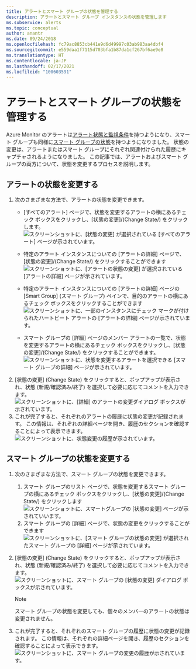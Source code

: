 ```yaml
---
title: アラートとスマート グループの状態を管理する
description: アラートとスマート グループ インスタンスの状態を管理します
ms.subservice: alerts
ms.topic: conceptual
author: anantr
ms.date: 09/24/2018
ms.openlocfilehash: fc79ac8853cb441e9d6d49997c03ab983aa4dbf4
ms.sourcegitcommit: e559daa1f7115d703bfa1b87da1cf267bf6ae9e8
ms.translationtype: HT
ms.contentlocale: ja-JP
ms.lasthandoff: 02/17/2021
ms.locfileid: "100603591"
---
```

# <a name="manage-alert-and-smart-group-states"></a>アラートとスマート グループの状態を管理する

Azure Monitor のアラートは[アラート状態と監視条件](../platform/alerts-overview.md)を持つようになり、スマート グループも同様に[スマート グループの状態](../platform/alerts-smartgroups-overview.md?toc=%2fazure%2fazure-monitor%2ftoc.json)を持つようになりました。 状態の変更は、アラートまたはスマート グループにそれぞれ関連付けられた履歴にキャプチャされるようになりました。 この記事では、アラートおよびスマート グループの両方について、状態を変更するプロセスを説明します。

## <a name="change-the-state-of-an-alert"></a>アラートの状態を変更する

1. 次のさまざまな方法で、アラートの状態を変更できます。 
    * [すべてのアラート] ページで、状態を変更するアラートの横にあるチェック ボックスをクリックし、[状態の変更]/(Change State/)  をクリックします。   
    ![スクリーンショットに、[状態の変更] が選択されている [すべてのアラート] ページが示されています。](./media/alerts-managing-alert-states/state-all-alerts.jpg)
    * 特定のアラート インスタンスについての [アラートの詳細] ページで、[状態の変更]/(Change State/)  をクリックすることができます   
    ![スクリーンショットに、[アラートの状態の変更] が選択されている [アラートの詳細] ページが示されています。](./media/alerts-managing-alert-states/state-alert-details.jpg)
    * 特定のアラート インスタンスについての [アラートの詳細] ページの [Smart Group] (スマート グループ) ペインで、目的のアラートの横にあるチェック ボックスをクリックすることができます    
    ![スクリーンショットに、一部のインスタンスにチェック マークが付けられたハートビート アラートの [アラートの詳細] ページが示されています。](./media/alerts-managing-alert-states/state-alert-details-sg.jpg)

    * スマート グループの [詳細] ページのメンバー アラートの一覧で、状態を変更するアラートの横にあるチェック ボックスをクリックし、[状態の変更]/(Change State/) をクリックすることができます。   
    ![スクリーンショットに、状態を変更するアラートを選択できる [スマート グループの詳細] ページが示されています。](./media/alerts-managing-alert-states/state-sg-details-alerts.jpg)
1. [状態の変更] (Change State) をクリックすると、ポップアップが表示され、状態 (新規/確認済み/終了) を選択して必要に応じてコメントを入力できます。   
![スクリーンショットに、[詳細] のアラートの変更ダイアログ ボックスが示されています。](./media/alerts-managing-alert-states/state-alert-change.jpg)
1. これが完了すると、それぞれのアラートの履歴に状態の変更が記録されます。 この情報は、それぞれの詳細ページを開き、履歴のセクションを確認することによって表示できます。    
![スクリーンショットに、状態変更の履歴が示されています。](./media/alerts-managing-alert-states/state-alert-history.jpg)

## <a name="change-the-state-of-a-smart-group"></a>スマート グループの状態を変更する
1. 次のさまざまな方法で、スマート グループの状態を変更できます。
    1. スマート グループのリスト ページで、状態を変更するスマート グループの横にあるチェック ボックスをクリックし、[状態の変更]/(Change State/) をクリックします  
    ![スクリーンショットに、スマートグループの [状態の変更] ページが示されていいます。](./media/alerts-managing-alert-states/state-sg-list.jpg)
    1. スマート グループの [詳細] ページで、状態の変更をクリックすることができます        
    ![スクリーンショットに、[スマート グループの状態の変更] が選択されたスマート グループの [詳細] ページが示されています。](./media/alerts-managing-alert-states/state-sg-details.jpg)
1. [状態の変更] (Change State) をクリックすると、ポップアップが表示され、状態 (新規/確認済み/終了) を選択して必要に応じてコメントを入力できます。 
![スクリーンショットに、スマート グループの [状態の変更] ダイアログ ボックスが示されています。](./media/alerts-managing-alert-states/state-sg-change.jpg)
   > [!NOTE]
   >  スマート グループの状態を変更しても、個々のメンバーのアラートの状態は変更されません。

1. これが完了すると、それぞれのスマート グループの履歴に状態の変更が記録されます。 この情報は、それぞれの詳細ページを開き、履歴のセクションを確認することによって表示できます。     
![スクリーンショットに、スマート グループの変更の履歴が示されています。](./media/alerts-managing-alert-states/state-sg-history.jpg)